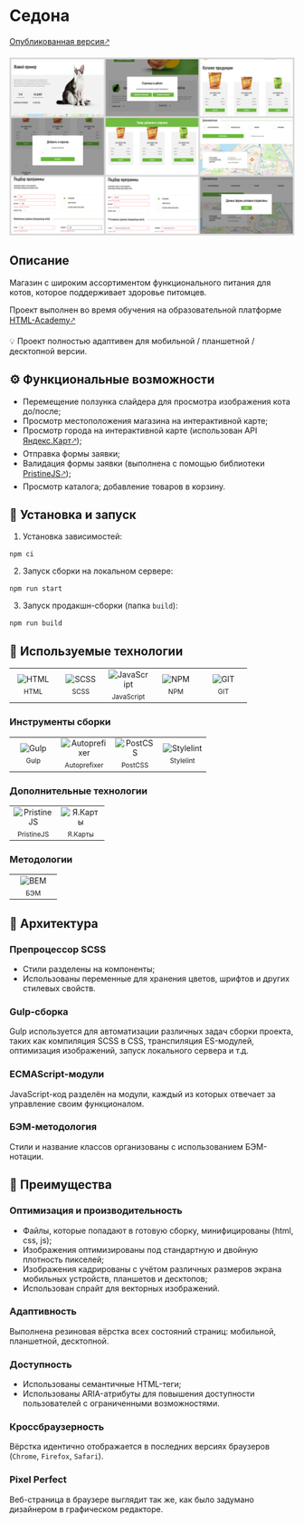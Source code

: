 # Седона

[Опубликованная версия🡕](https://eslichtne.github.io/cat-energy/)

<img src='assets/screenshot.webp'>

## Описание 

Магазин с широким ассортиментом функционального питания для котов, которое поддерживает здоровье питомцев.

Проект выполнен во время обучения на образовательной платформе [HTML-Academy🡕](https://htmlacademy.ru/study)

:bulb: Проект полностью адаптивен для мобильной / планшетной / десктопной версии.

## :gear: Функциональные возможности 

- Перемещение ползунка слайдера для просмотра изображения кота до/после;
- Просмотр местоположения магазина на интерактивной карте;
- Просмотр города на интерактивной карте (использован API [Яндекс.Карт🡕](https://yandex.ru/maps-api/products));
- Отправка формы заявки;
- Валидация формы заявки (выполнена с помощью библиотеки [PristineJS🡕](https://pristine.js.org/));
- Просмотр каталога; добавление товаров в корзину.

## :hammer: Установка и запуск

1. Установка зависимостей:
```Shell
npm ci
```

2. Запуск сборки на локальном сервере:
```Shell
npm run start
```

3. Запуск продакшн-сборки (папка `build`):
```Shell
npm run build
```

## :crystal_ball: Используемые технологии
<table>
  <tr>
    <td width="70" align='center'>
      <img width='36' height='36'
        src='https://files.svgcdn.io/vscode-icons/file-type-html.svg'
        alt='HTML'>
      <br>
      <sub>HTML</sub>
    </td>
    <td width="70" align='center'>
      <img width='36' height='36'
        src='https://files.svgcdn.io/vscode-icons/file-type-scss2.svg'
        alt='SCSS'>
      <br>
      <sub>SCSS</sub>
    </td>
    <td width="70" align='center'>
      <img width='36' height='36'
        src='https://files.svgcdn.io/logos/javascript.svg'
        alt='JavaScript'>
      <br>
      <sub>JavaScript</sub>
    </td>
    <td width="70" align='center'>
      <img width='36' height='36'
        src='https://files.svgcdn.io/logos/npm-icon.svg'
        alt='NPM'>
      <br>
      <sub>NPM</sub>
    </td>
    <td width="70" align='center'>
      <img width='36' height='36'
        src='https://git-scm.com/images/logos/logomark-orange@2x.png'
        alt='GIT'>
      <br>
      <sub>GIT</sub>
    </td>
  </tr>
</table>

### Инструменты сборки

<table>
  <tr>
    <td width="70" align='center'>
      <img width='48' height='48'
        src='https://files.svgcdn.io/skill-icons/gulp.svg'
        alt='Gulp'>
      <br>
      <sub>Gulp</sub>
    </td>
    <td width="70" align='center'>
      <img width='36' height='36'
        src='https://files.svgcdn.io/logos/autoprefixer.svg'
        alt='Autoprefixer'>
      <br>
      <sub>Autoprefixer</sub>
    </td>
    <td width="70" align='center'>
      <img width='36' height='36'
        src='https://files.svgcdn.io/logos/postcss.svg'
        alt='PostCSS'>
      <br>
      <sub>PostCSS</sub>
    </td>
    <td width="70" align='center'>
      <img width='36' height='36'
        src='https://files.svgcdn.io/simple-icons/stylelint.svg'
        alt='Stylelint'>
      <br>
      <sub>Stylelint</sub>
    </td>
  </tr>
</table>

### Дополнительные технологии

<table>
  <tr>
    <td width="70" align='center'>
      <img width='36' height='36'
        src='https://files.svgcdn.io/fluent/document-javascript-24-regular.svg'
        alt='PristineJS'>
      <br>
      <sub>PristineJS</sub>
    </td>
    <td width="70" align='center'>
      <img width='36' height='36'
        src='https://files.svgcdn.io/logos/yandex-ru.svg'
        alt='Я.Карты'>
      <br>
      <sub>Я.Карты</sub>
    </td>
  </tr>
</table>

### Методологии

<table>
  <tr>
    <td width="70" align='center'>
      <img width='36' height='36'
        src='https://files.svgcdn.io/logos/bem.svg'
        alt='BEM'>
      <br>
      <sub>БЭМ</sub>
    </td>
  </tr>
</table>

## :game_die: Архитектура

### Препроцессор SCSS

- Стили разделены на компоненты;
- Использованы переменные для хранения цветов, шрифтов и других стилевых свойств.

### Gulp-сборка

Gulp используется для автоматизации различных задач сборки проекта, таких как компиляция SCSS в CSS, транспиляция ES-модулей, оптимизация изображений, запуск локального сервера и т.д.

### ECMAScript-модули

JavaScript-код разделён на модули, каждый из которых отвечает за управление своим функционалом.

### БЭМ-методология

Стили и название классов организованы с использованием БЭМ-нотации.

## :star2: Преимущества

### Оптимизация и производительность

- Файлы, которые попадают в готовую сборку, минифицированы (html, css, js);
- Изображения оптимизированы под стандартную и двойную плотность пикселей;
- Изображения кадрированы с учётом различных размеров экрана мобильных устройств, планшетов и десктопов;
- Использован спрайт для векторных изображений.

### Адаптивность

Выполнена резиновая вёрстка всех состояний страниц: мобильной, планшетной, десктопной.

### Доступность

- Использованы семантичные HTML-теги;
- Использованы ARIA-атрибуты для повышения доступности пользователей с ограниченными возможностями.

### Кроссбраузерность

Вёрстка идентично отображается в последних версиях браузеров (`Chrome`, `Firefox`, `Safari`).

### Pixel Perfect

Веб-страница в браузере выглядит так же, как было задумано дизайнером в графическом редакторе.
